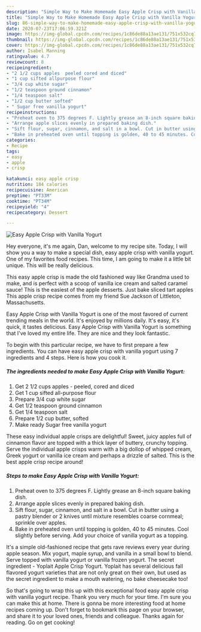 ```yaml
---
description: "Simple Way to Make Homemade Easy Apple Crisp with Vanilla Yogurt"
title: "Simple Way to Make Homemade Easy Apple Crisp with Vanilla Yogurt"
slug: 86-simple-way-to-make-homemade-easy-apple-crisp-with-vanilla-yogurt
date: 2020-07-23T17:06:59.321Z
image: https://img-global.cpcdn.com/recipes/1c86de88a13ae131/751x532cq70/easy-apple-crisp-with-vanilla-yogurt-recipe-main-photo.jpg
thumbnail: https://img-global.cpcdn.com/recipes/1c86de88a13ae131/751x532cq70/easy-apple-crisp-with-vanilla-yogurt-recipe-main-photo.jpg
cover: https://img-global.cpcdn.com/recipes/1c86de88a13ae131/751x532cq70/easy-apple-crisp-with-vanilla-yogurt-recipe-main-photo.jpg
author: Isabel Manning
ratingvalue: 4.7
reviewcount: 8
recipeingredient:
- "2 1/2 cups apples  peeled cored and diced"
- "1 cup sifted allpurpose flour"
- "3/4 cup white sugar"
- "1/2 teaspoon ground cinnamon"
- "1/4 teaspoon salt"
- "1/2 cup butter softed"
- " Sugar free vanilla yogurt"
recipeinstructions:
- "Preheat oven to 375 degrees F. Lightly grease an 8-inch square baking dish."
- "Arrange apple slices evenly in prepared baking dish."
- "Sift flour, sugar, cinnamon, and salt in a bowl. Cut in butter using a pastry blender or 2 knives until mixture resembles coarse cornmeal; sprinkle over apples."
- "Bake in preheated oven until topping is golden, 40 to 45 minutes. Cool slightly before serving. Add your choice of vanilla yogurt as a topping."
categories:
- Recipe
tags:
- easy
- apple
- crisp

katakunci: easy apple crisp 
nutrition: 184 calories
recipecuisine: American
preptime: "PT33M"
cooktime: "PT34M"
recipeyield: "4"
recipecategory: Dessert

---
```



![Easy Apple Crisp with Vanilla Yogurt](https://img-global.cpcdn.com/recipes/1c86de88a13ae131/751x532cq70/easy-apple-crisp-with-vanilla-yogurt-recipe-main-photo.jpg)

Hey everyone, it's me again, Dan, welcome to my recipe site. Today, I will show you a way to make a special dish, easy apple crisp with vanilla yogurt. One of my favorites food recipes. This time, I am going to make it a little bit unique. This will be really delicious.

This easy apple crisp is made the old fashioned way like Grandma used to make, and is perfect with a scoop of vanilla ice cream and salted caramel sauce! This is the easiest of the apple desserts. Just bake sliced tart apples This apple crisp recipe comes from my friend Sue Jackson of Littleton, Massachusetts.

Easy Apple Crisp with Vanilla Yogurt is one of the most favored of current trending meals in the world. It's enjoyed by millions daily. It's easy, it's quick, it tastes delicious. Easy Apple Crisp with Vanilla Yogurt is something that I've loved my entire life. They are nice and they look fantastic.


To begin with this particular recipe, we have to first prepare a few ingredients. You can have easy apple crisp with vanilla yogurt using 7 ingredients and 4 steps. Here is how you cook it.

##### The ingredients needed to make Easy Apple Crisp with Vanilla Yogurt:

1. Get 2 1/2 cups apples - peeled, cored and diced
1. Get 1 cup sifted all-purpose flour
1. Prepare 3/4 cup white sugar
1. Get 1/2 teaspoon ground cinnamon
1. Get 1/4 teaspoon salt
1. Prepare 1/2 cup butter, softed
1. Make ready  Sugar free vanilla yogurt


These easy individual apple crisps are delightful! Sweet, juicy apples full of cinnamon flavor are topped with a thick layer of buttery, crunchy topping. Serve the individual apple crisps warm with a big dollop of whipped cream, Greek yogurt or vanilla ice cream and perhaps a drizzle of salted. This is the best apple crisp recipe around! 

##### Steps to make Easy Apple Crisp with Vanilla Yogurt:

1. Preheat oven to 375 degrees F. Lightly grease an 8-inch square baking dish.
1. Arrange apple slices evenly in prepared baking dish.
1. Sift flour, sugar, cinnamon, and salt in a bowl. Cut in butter using a pastry blender or 2 knives until mixture resembles coarse cornmeal; sprinkle over apples.
1. Bake in preheated oven until topping is golden, 40 to 45 minutes. Cool slightly before serving. Add your choice of vanilla yogurt as a topping.


It&#39;s a simple old-fashioned recipe that gets rave reviews every year during apple season. Mix yogurt, maple syrup, and vanilla in a small bowl to blend. Serve topped with vanilla yogurt or vanilla frozen yogurt. The secret ingredient - Yoplait Apple Crisp Yogurt. Yoplait has several delicious fall flavored yogurt varieties that are not only great on their own, but used as the secret ingredient to make a mouth watering, no bake cheesecake too! 

So that's going to wrap this up with this exceptional food easy apple crisp with vanilla yogurt recipe. Thank you very much for your time. I'm sure you can make this at home. There is gonna be more interesting food at home recipes coming up. Don't forget to bookmark this page on your browser, and share it to your loved ones, friends and colleague. Thanks again for reading. Go on get cooking!
